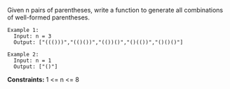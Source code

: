 Given n pairs of parentheses, write a function to generate all combinations of well-formed parentheses.

```
Example 1:
  Input: n = 3
  Output: ["((()))","(()())","(())()","()(())","()()()"]

Example 2:
  Input: n = 1
  Output: ["()"]
``` 

**Constraints:**
  1 <= n <= 8